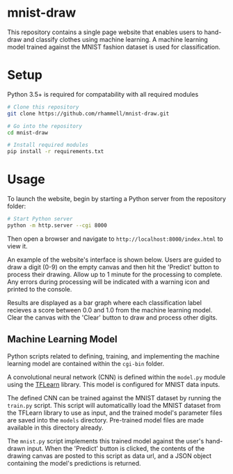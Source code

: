 # mnist-draw
This repository contains a single page website that enables users to hand-draw and classify clothes using machine learning. A machine learning model trained against the MNIST fashion dataset is used for classification. 

# Setup 
Python 3.5+ is required for compatability with all required modules

```bash
# Clone this repository
git clone https://github.com/rhammell/mnist-draw.git

# Go into the repository
cd mnist-draw

# Install required modules
pip install -r requirements.txt
```

# Usage
To launch the website, begin by starting a Python server from the repository folder:
```bash
# Start Python server
python -m http.server --cgi 8000
```
Then open a browser and navigate to `http://localhost:8000/index.html` to view it. 

An example of the website's interface is shown below. Users are guided to draw a digit (0-9) on the empty canvas and then hit the 'Predict' button to process their drawing. Allow up to 1 minute for the processing to complete. Any errors during processing will be indicated with a warning icon and printed to the console. 

Results are displayed as a bar graph where each classification label recieves a score between 0.0 and 1.0 from the machine learning model. Clear the canvas with the 'Clear' button to draw and process other digits.  


## Machine Learning Model
Python scripts related to defining, training, and implementing the machine learning model are contained within the `cgi-bin` folder. 

A convolutional neural network (CNN) is defined within the `model.py` module using the [TFLearn](http://tflearn.org/) library. This model is configured for MNIST data inputs. 

The defined CNN can be trained against the MNIST dataset by running the `train.py` script. This script will automaticallly load the MNIST dataset from the TFLearn library to use as input, and the trained model's parameter files are saved into the `models` directory. Pre-trained model files are made available in this directory already.

The `mnist.py` script implements this trained model against the user's hand-drawn input. When the 'Predict' button is clicked, the contents of the drawing canvas are posted to this script as data url, and a JSON object containing the model's predictions is returned. 

